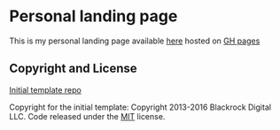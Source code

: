 # Personal landing page

This is my personal landing page available [here](http://www.yurukov.org) hosted on [GH pages](https://pages.github.com/)

## Copyright and License

[Initial template repo](https://github.com/blackrockdigital/startbootstrap-stylish-portfolio/)

Copyright for the initial template:
Copyright 2013-2016 Blackrock Digital LLC. Code released under the [MIT](https://github.com/BlackrockDigital/startbootstrap-stylish-portfolio/blob/gh-pages/LICENSE) license.
